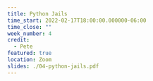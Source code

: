 ```yaml
---
title: Python Jails
time_start: 2022-02-17T18:00:00.000000-06:00
time_close: ""
week_number: 4
credit:
  - Pete
featured: true
location: Zoom
slides: ./04-python-jails.pdf
---
```

